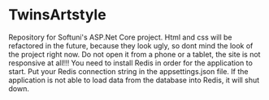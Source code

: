 # TwinsArtstyle
Repository for Softuni's ASP.Net Core project. Html and css will be refactored in the future, because they look ugly, so dont mind the look of the project right now.
Do not open it from a phone or a tablet, the site is not responsive at all!!!
You need to install Redis in order for the application to start. Put your Redis connection string in the appsettings.json file. If the application is not able to load data from the database into Redis, it will shut down.

